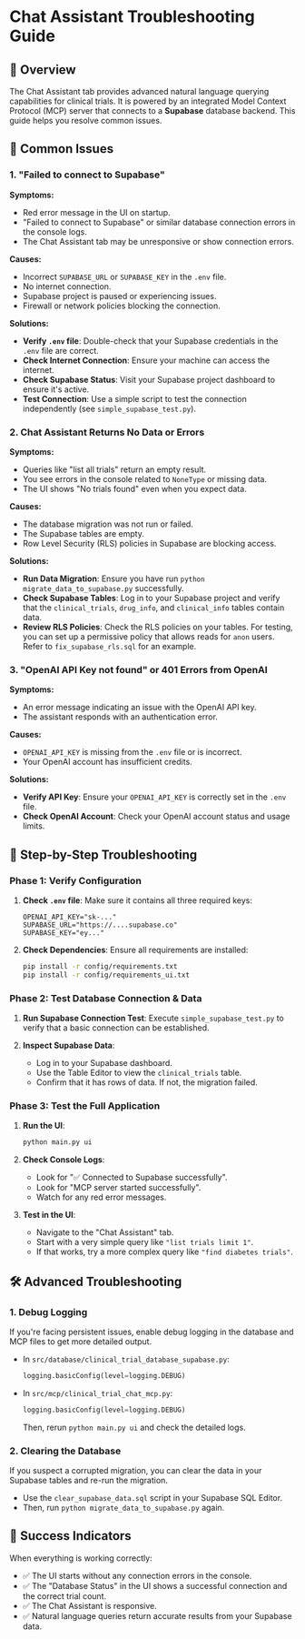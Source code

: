 # Chat Assistant Troubleshooting Guide

## 🤖 Overview

The Chat Assistant tab provides advanced natural language querying capabilities for clinical trials. It is powered by an integrated Model Context Protocol (MCP) server that connects to a **Supabase** database backend. This guide helps you resolve common issues.

## 🚨 Common Issues

### 1. "Failed to connect to Supabase"

**Symptoms:**
-   Red error message in the UI on startup.
-   "Failed to connect to Supabase" or similar database connection errors in the console logs.
-   The Chat Assistant tab may be unresponsive or show connection errors.

**Causes:**
-   Incorrect `SUPABASE_URL` or `SUPABASE_KEY` in the `.env` file.
-   No internet connection.
-   Supabase project is paused or experiencing issues.
-   Firewall or network policies blocking the connection.

**Solutions:**

-   **Verify `.env` file**: Double-check that your Supabase credentials in the `.env` file are correct.
-   **Check Internet Connection**: Ensure your machine can access the internet.
-   **Check Supabase Status**: Visit your Supabase project dashboard to ensure it's active.
-   **Test Connection**: Use a simple script to test the connection independently (see `simple_supabase_test.py`).

### 2. Chat Assistant Returns No Data or Errors

**Symptoms:**
-   Queries like "list all trials" return an empty result.
-   You see errors in the console related to `NoneType` or missing data.
-   The UI shows "No trials found" even when you expect data.

**Causes:**
-   The database migration was not run or failed.
-   The Supabase tables are empty.
-   Row Level Security (RLS) policies in Supabase are blocking access.

**Solutions:**

-   **Run Data Migration**: Ensure you have run `python migrate_data_to_supabase.py` successfully.
-   **Check Supabase Tables**: Log in to your Supabase project and verify that the `clinical_trials`, `drug_info`, and `clinical_info` tables contain data.
-   **Review RLS Policies**: Check the RLS policies on your tables. For testing, you can set up a permissive policy that allows reads for `anon` users. Refer to `fix_supabase_rls.sql` for an example.

### 3. "OpenAI API Key not found" or 401 Errors from OpenAI

**Symptoms:**
-   An error message indicating an issue with the OpenAI API key.
-   The assistant responds with an authentication error.

**Causes:**
-   `OPENAI_API_KEY` is missing from the `.env` file or is incorrect.
-   Your OpenAI account has insufficient credits.

**Solutions:**

-   **Verify API Key**: Ensure your `OPENAI_API_KEY` is correctly set in the `.env` file.
-   **Check OpenAI Account**: Check your OpenAI account status and usage limits.

## 🔧 Step-by-Step Troubleshooting

### Phase 1: Verify Configuration

1.  **Check `.env` file**:
    Make sure it contains all three required keys:
    ```
    OPENAI_API_KEY="sk-..."
    SUPABASE_URL="https://....supabase.co"
    SUPABASE_KEY="ey..."
    ```

2.  **Check Dependencies**:
    Ensure all requirements are installed:
    ```bash
    pip install -r config/requirements.txt
    pip install -r config/requirements_ui.txt
    ```

### Phase 2: Test Database Connection & Data

1.  **Run Supabase Connection Test**:
    Execute `simple_supabase_test.py` to verify that a basic connection can be established.

2.  **Inspect Supabase Data**:
    -   Log in to your Supabase dashboard.
    -   Use the Table Editor to view the `clinical_trials` table.
    -   Confirm that it has rows of data. If not, the migration failed.

### Phase 3: Test the Full Application

1.  **Run the UI**:
    ```bash
    python main.py ui
    ```

2.  **Check Console Logs**:
    -   Look for "✅ Connected to Supabase successfully".
    -   Look for "MCP server started successfully".
    -   Watch for any red error messages.

3.  **Test in the UI**:
    -   Navigate to the "Chat Assistant" tab.
    -   Start with a very simple query like `"list trials limit 1"`.
    -   If that works, try a more complex query like `"find diabetes trials"`.

## 🛠️ Advanced Troubleshooting

### 1. Debug Logging
If you're facing persistent issues, enable debug logging in the database and MCP files to get more detailed output.
-   In `src/database/clinical_trial_database_supabase.py`:
    ```python
    logging.basicConfig(level=logging.DEBUG)
    ```
-   In `src/mcp/clinical_trial_chat_mcp.py`:
    ```python
    logging.basicConfig(level=logging.DEBUG)
    ```
    Then, rerun `python main.py ui` and check the detailed logs.

### 2. Clearing the Database
If you suspect a corrupted migration, you can clear the data in your Supabase tables and re-run the migration.
-   Use the `clear_supabase_data.sql` script in your Supabase SQL Editor.
-   Then, run `python migrate_data_to_supabase.py` again.

## 🎉 Success Indicators

When everything is working correctly:

-   ✅ The UI starts without any connection errors in the console.
-   ✅ The "Database Status" in the UI shows a successful connection and the correct trial count.
-   ✅ The Chat Assistant is responsive.
-   ✅ Natural language queries return accurate results from your Supabase data. 